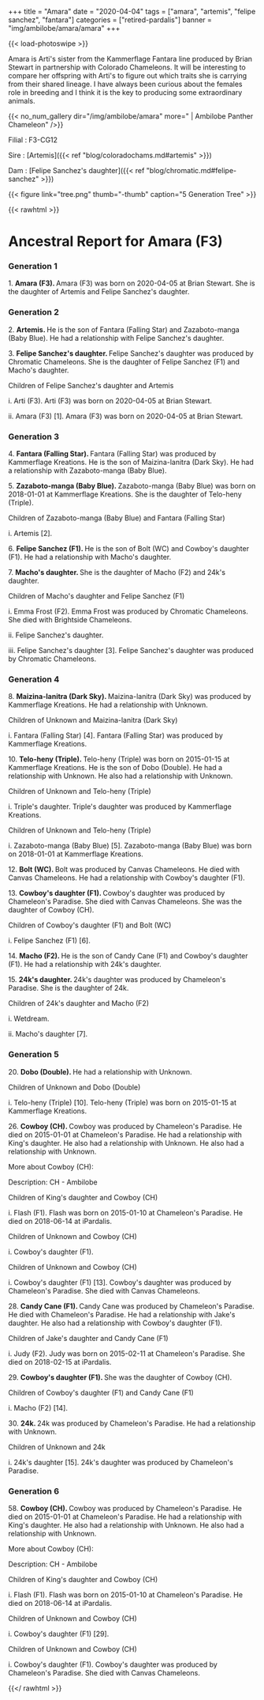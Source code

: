 +++
title = "Amara"
date = "2020-04-04"
tags = ["amara", "artemis", "felipe sanchez", "fantara"]
categories = ["retired-pardalis"]
banner = "img/ambilobe/amara/amara"
+++

{{< load-photoswipe >}}

Amara is Arti's sister from the Kammerflage Fantara line produced by Brian Stewart in partnership with Colorado Chameleons. It will be interesting to compare her offspring with Arti's to figure out which traits she is carrying from their shared lineage. I have always been curious about the females role in breeding and I think it is the key to producing some extraordinary animals.

{{< no_num_gallery dir="/img/ambilobe/amara" more=" | Ambilobe Panther Chameleon" />}}

Filial
: F3-CG12

Sire
: [Artemis]({{< ref "blog/coloradochams.md#artemis" >}})

Dam
: [Felipe Sanchez's daughter]({{< ref "blog/chromatic.md#felipe-sanchez" >}})

{{< figure link="tree.png" thumb="-thumb" caption="5 Generation Tree" >}}

{{< rawhtml >}}
<div id="grampstextdoc">
  <div id="header">
    <h1>Ancestral Report for Amara (F3)</h1>
  </div>
  <h3>Generation 1</h3>
  <img align="right" alt="" border="0" src="isamara.jpg" />
  <p>1. <strong>Amara (F3). </strong>Amara (F3) was born on 2020-04-05 at Brian Stewart.  She is the daughter of Artemis and Felipe Sanchez's daughter. </p>
  <h3>Generation 2</h3>
  <img align="right" alt="" border="0" src="isartemis.jpg" />
  <p>2. <strong>Artemis. </strong>He is the son of Fantara (Falling Star) and Zazaboto-manga (Baby Blue). He had a relationship with Felipe Sanchez's daughter. </p>
  <p>3. <strong>Felipe Sanchez's daughter. </strong>Felipe Sanchez's daughter was produced by Chromatic Chameleons.  She is the daughter of Felipe Sanchez (F1) and Macho's daughter. </p>
  <p>Children of Felipe Sanchez's daughter and Artemis</p>
  <p>i. Arti (F3). Arti (F3) was born on 2020-04-05 at Brian Stewart.  </p>
  <p>ii. Amara (F3) [1]. Amara (F3) was born on 2020-04-05 at Brian Stewart.  </p>
  <h3>Generation 3</h3>
  <img align="right" alt="" border="0" src="isfantara2.jpg" />
  <p>4. <strong>Fantara (Falling Star). </strong>Fantara (Falling Star) was produced by Kammerflage Kreations.  He is the son of Maizina-lanitra (Dark Sky). He had a relationship with Zazaboto-manga (Baby Blue). </p>
  <p>5. <strong>Zazaboto-manga (Baby Blue). </strong>Zazaboto-manga (Baby Blue) was born on 2018-01-01 at Kammerflage Kreations.  She is the daughter of Telo-heny (Triple). </p>
  <p>Children of Zazaboto-manga (Baby Blue) and Fantara (Falling Star)</p>
  <p>i. Artemis [2]. </p>
  <img align="right" alt="" border="0" src="isfelipe.jpg" />
  <p>6. <strong>Felipe Sanchez (F1). </strong>He is the son of Bolt (WC) and Cowboy's daughter (F1). He had a relationship with Macho's daughter. </p>
  <p>7. <strong>Macho's daughter. </strong>She is the daughter of Macho (F2) and 24k's daughter. </p>
  <p>Children of Macho's daughter and Felipe Sanchez (F1)</p>
  <p>i. Emma Frost (F2). Emma Frost was produced by Chromatic Chameleons.  She died with Brightside Chameleons.  </p>
  <p>ii. Felipe Sanchez's daughter. </p>
  <p>iii. Felipe Sanchez's daughter [3]. Felipe Sanchez's daughter was produced by Chromatic Chameleons.  </p>
  <h3>Generation 4</h3>
  <img align="right" alt="" border="0" src="isdarksky.jpg" />
  <p>8. <strong>Maizina-lanitra (Dark Sky). </strong>Maizina-lanitra (Dark Sky) was produced by Kammerflage Kreations.  He had a relationship with Unknown. </p>
  <p>Children of Unknown and Maizina-lanitra (Dark Sky)</p>
  <p>i. Fantara (Falling Star) [4]. Fantara (Falling Star) was produced by Kammerflage Kreations.  </p>
  <img align="right" alt="" border="0" src="istriple.jpg" />
  <p>10. <strong>Telo-heny (Triple). </strong>Telo-heny (Triple) was born on 2015-01-15 at Kammerflage Kreations.  He is the son of Dobo (Double). He had a relationship with Unknown. He also had a relationship with Unknown. </p>
  <p>Children of Unknown and Telo-heny (Triple)</p>
  <p>i. Triple's daughter. Triple's daughter was produced by Kammerflage Kreations.  </p>
  <p>Children of Unknown and Telo-heny (Triple)</p>
  <p>i. Zazaboto-manga (Baby Blue) [5]. Zazaboto-manga (Baby Blue) was born on 2018-01-01 at Kammerflage Kreations.  </p>
  <img align="right" alt="" border="0" src="isbolt.jpg" />
  <p>12. <strong>Bolt (WC). </strong>Bolt was produced by Canvas Chameleons.  He died with Canvas Chameleons.  He had a relationship with Cowboy's daughter (F1). </p>
  <p>13. <strong>Cowboy's daughter (F1). </strong>Cowboy's daughter was produced by Chameleon's Paradise.  She died with Canvas Chameleons.  She was the daughter of Cowboy (CH). </p>
  <p>Children of Cowboy's daughter (F1) and Bolt (WC)</p>
  <p>i. Felipe Sanchez (F1) [6]. </p>
  <img align="right" alt="" border="0" src="ismacho.jpg" />
  <p>14. <strong>Macho (F2). </strong>He is the son of Candy Cane (F1) and Cowboy's daughter (F1). He had a relationship with 24k's daughter. </p>
  <p>15. <strong>24k's daughter. </strong>24k's daughter was produced by Chameleon's Paradise.  She is the daughter of 24k. </p>
  <p>Children of 24k's daughter and Macho (F2)</p>
  <p>i. Wetdream. </p>
  <p>ii. Macho's daughter [7]. </p>
  <h3>Generation 5</h3>
  <p>20. <strong>Dobo (Double). </strong>He had a relationship with Unknown. </p>
  <p>Children of Unknown and Dobo (Double)</p>
  <p>i. Telo-heny (Triple) [10]. Telo-heny (Triple) was born on 2015-01-15 at Kammerflage Kreations.  </p>
  <img align="right" alt="" border="0" src="isCowboy.jpg" />
  <p>26. <strong>Cowboy (CH). </strong>Cowboy was produced by Chameleon's Paradise.  He died on 2015-01-01 at Chameleon's Paradise.  He had a relationship with King's daughter. He also had a relationship with Unknown. He also had a relationship with Unknown. </p>
  <p>More about Cowboy (CH):</p>
  <p>Description: CH - Ambilobe</p>
  <p>Children of King's daughter and Cowboy (CH)</p>
  <p>i. Flash (F1). Flash was born on 2015-01-10 at Chameleon's Paradise.  He died on 2018-06-14 at iPardalis.  </p>
  <p>Children of Unknown and Cowboy (CH)</p>
  <p>i. Cowboy's daughter (F1). </p>
  <p>Children of Unknown and Cowboy (CH)</p>
  <p>i. Cowboy's daughter (F1) [13]. Cowboy's daughter was produced by Chameleon's Paradise.  She died with Canvas Chameleons.  </p>
  <img align="right" alt="" border="0" src="isCandy Cane.jpg" />
  <p>28. <strong>Candy Cane (F1). </strong>Candy Cane was produced by Chameleon's Paradise.  He died with Chameleon's Paradise.  He had a relationship with Jake's daughter. He also had a relationship with Cowboy's daughter (F1). </p>
  <p>Children of Jake's daughter and Candy Cane (F1)</p>
  <p>i. Judy (F2). Judy was born on 2015-02-11 at Chameleon's Paradise.  She died on 2018-02-15 at iPardalis.  </p>
  <p>29. <strong>Cowboy's daughter (F1). </strong>She was the daughter of Cowboy (CH). </p>
  <p>Children of Cowboy's daughter (F1) and Candy Cane (F1)</p>
  <p>i. Macho (F2) [14]. </p>
  <img align="right" alt="" border="0" src="is24k.jpg" />
  <p>30. <strong>24k. </strong>24k was produced by Chameleon's Paradise.  He had a relationship with Unknown. </p>
  <p>Children of Unknown and 24k</p>
  <p>i. 24k's daughter [15]. 24k's daughter was produced by Chameleon's Paradise.  </p>
  <h3>Generation 6</h3>
  <img align="right" alt="" border="0" src="isCowboy.jpg" />
  <p>58. <strong>Cowboy (CH). </strong>Cowboy was produced by Chameleon's Paradise.  He died on 2015-01-01 at Chameleon's Paradise.  He had a relationship with King's daughter. He also had a relationship with Unknown. He also had a relationship with Unknown. </p>
  <p>More about Cowboy (CH):</p>
  <p>Description: CH - Ambilobe</p>
  <p>Children of King's daughter and Cowboy (CH)</p>
  <p>i. Flash (F1). Flash was born on 2015-01-10 at Chameleon's Paradise.  He died on 2018-06-14 at iPardalis.  </p>
  <p>Children of Unknown and Cowboy (CH)</p>
  <p>i. Cowboy's daughter (F1) [29]. </p>
  <p>Children of Unknown and Cowboy (CH)</p>
  <p>i. Cowboy's daughter (F1). Cowboy's daughter was produced by Chameleon's Paradise.  She died with Canvas Chameleons.  </p>
</div>

{{</ rawhtml >}}

